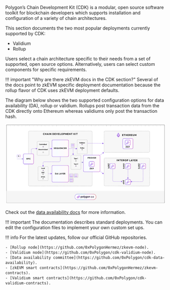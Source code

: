 Polygon’s Chain Development Kit (CDK) is a modular, open source software toolkit for blockchain developers which supports installation and configuration of a variety of chain architectures.  

This section documents the two most popular deployments currently supported by CDK:

- Validium
- Rollup

Users select a chain architecture specific to their needs from a set of supported, open source options. Alternatively, users can select custom components for specific requirements. 

!!! important "Why are there zkEVM docs in the CDK section?"
     Several of the docs point to zkEVM specific deployment documentation because the rollup flavor of CDK uses zkEVM deployment defaults.

The diagram below shows the two supported configuration options for data availability (DA), rollup or validium. Rollups post transaction data from the CDK directly onto Ethereum whereas validiums only post the transaction hash.

![CDK architecture choices](../../img/cdk/cdk-architecture.png)

Check out the [data availability docs](../concepts/dac.md) for more information.

!!! important
    The documentation describes standard deployments. You can edit the configuration files to implement your own custom set ups.

!!! info
    For the latest updates, follow our official GitHub repositories.

    - [Rollup node](https://github.com/0xPolygonHermez/zkevm-node).
    - [Validium node](https://github.com/0xPolygon/cdk-validium-node).
    - [Data availability committee](https://github.com/0xPolygon/cdk-data-availability).
    - [zkEVM smart contracts](https://github.com/0xPolygonHermez/zkevm-contracts).
    - [Validium smart contracts](https://github.com/0xPolygon/cdk-validium-contracts).

